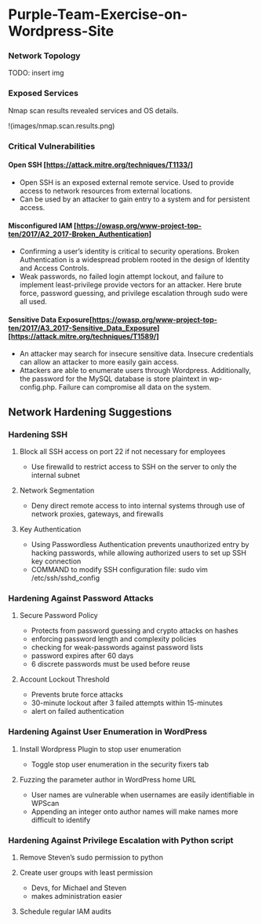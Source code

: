 # Purple-Team-Exercise-on-Wordpress-Site

### Network Topology

 TODO: insert img

### Exposed Services
  Nmap scan results revealed services and OS details.
 
!(images/nmap.scan.results.png)





### Critical Vulnerabilities

#### Open SSH [https://attack.mitre.org/techniques/T1133/]

- Open SSH is an exposed external remote service. Used to provide access to network resources from external locations.
- Can be used by an attacker to gain entry to a system and for persistent access.

#### Misconfigured IAM [https://owasp.org/www-project-top-ten/2017/A2_2017-Broken_Authentication]

- Confirming a user’s identity is critical to security operations. Broken Authentication is a widespread problem rooted in the design of Identity and Access Controls.
- Weak passwords, no failed login attempt lockout, and failure to implement least-privilege provide vectors for an attacker. Here brute force, password guessing, and privilege escalation through sudo were all used.

#### Sensitive Data Exposure[https://owasp.org/www-project-top-ten/2017/A3_2017-Sensitive_Data_Exposure][https://attack.mitre.org/techniques/T1589/]

- An attacker may search for insecure sensitive data. Insecure credentials can allow an attacker to more easily gain access.
- Attackers are able to enumerate users through Wordpress. Additionally, the password for the MySQL database is store plaintext in wp-config.php. Failure can compromise all data on the system.


## Network Hardening Suggestions

### Hardening SSH
 
1. Block all SSH access on port 22 if not necessary for employees
   - Use firewalld to restrict access to SSH on the server to only the internal subnet

2. Network Segmentation
   - Deny direct remote access to into internal systems through use of network proxies, gateways, and firewalls

3. Key Authentication
   - Using Passwordless Authentication prevents unauthorized entry by hacking passwords, while allowing authorized users to set up SSH key connection
   - COMMAND to modify SSH configuration file: sudo vim /etc/ssh/sshd_config

### Hardening Against Password Attacks

1. Secure Password Policy
   - Protects from password guessing and crypto attacks on hashes
   - enforcing password length and complexity policies
   - checking for weak-passwords against password lists
   - password expires after 60 days
   - 6 discrete passwords must be used before reuse

2. Account Lockout Threshold
   - Prevents brute force attacks
   - 30-minute lockout after 3 failed attempts within 15-minutes
   - alert on failed authentication

### Hardening Against User Enumeration in WordPress

1. Install Wordpress Plugin to stop user enumeration
   - Toggle stop user enumeration in the security fixers tab

2. Fuzzing the parameter author in WordPress home URL
   - User names are vulnerable when usernames are easily identifiable in WPScan
   - Appending an integer onto author names will make names more difficult to identify

### Hardening Against Privilege Escalation with Python script

1. Remove Steven’s sudo permission to python
 
2. Create user groups with least permission
   - Devs, for Michael and Steven
   - makes administration easier

3. Schedule regular IAM audits




